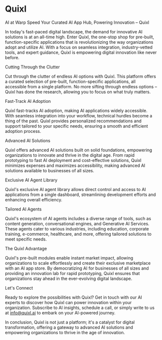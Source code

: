 # Quixl
AI at Warp Speed
Your Curated AI App Hub, Powering Innovation – Quixl 

 

In today's fast-paced digital landscape, the demand for innovative AI solutions is at an all-time high. Enter Quixl, the one-stop shop for pre-built, function-specific applications that is revolutionizing the way organizations adopt and utilize AI. With a focus on seamless integration, industry-vetted tools, and expert guidance, Quixl is empowering digital innovation like never before. 

Cutting Through the Clutter 

Cut through the clutter of endless AI options with Quixl. This platform offers a curated selection of pre-built, function-specific applications, all accessible from a single platform. No more sifting through endless options – Quixl has done the research, allowing you to focus on what truly matters. 

Fast-Track AI Adoption 

Quixl fast-tracks AI adoption, making AI applications widely accessible. With seamless integration into your workflow, technical hurdles become a thing of the past. Quixl provides personalized recommendations and support tailored to your specific needs, ensuring a smooth and efficient adoption process. 

Advanced AI Solutions 

Quixl offers advanced AI solutions built on solid foundations, empowering organizations to innovate and thrive in the digital age. From rapid prototyping to fast AI deployment and cost-effective solutions, Quixl minimizes expenses and maximizes accessibility, making advanced AI solutions available to businesses of all sizes. 

Exclusive AI Agent Library 

Quixl's exclusive AI agent library allows direct control and access to AI applications from a single dashboard, streamlining development efforts and enhancing overall efficiency. 

Tailored AI Agents 

Quixl's ecosystem of AI agents includes a diverse range of tools, such as content generation, conversational engines, and Generative AI Services. These agents cater to various industries, including education, corporate training, e-commerce, healthcare, and more, offering tailored solutions to meet specific needs. 

 

The Quixl Advantage 

Quixl's pre-built modules enable instant market impact, allowing organizations to scale effortlessly and create their exclusive marketplace with an AI app store. By democratizing AI for businesses of all sizes and providing an innovation lab for rapid prototyping, Quixl ensures that organizations stay ahead in the ever-evolving digital landscape. 

 

Let's Connect 

Ready to explore the possibilities with Quixl? Get in touch with our AI experts to discover how Quixl can power innovation within your organization. Subscribe to AI insights, schedule a call, or simply write to us at info@quixl.ai to embark on your AI-powered journey. 

 

In conclusion, Quixl is not just a platform; it's a catalyst for digital transformation, offering a gateway to advanced AI solutions and empowering organizations to thrive in the age of innovation. 
